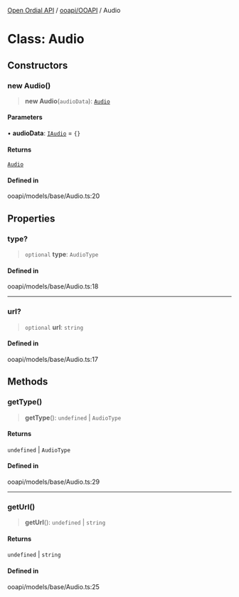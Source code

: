 [Open Ordial API](../../../README.md) / [ooapi/OOAPI](../README.md) / Audio

# Class: Audio

## Constructors

### new Audio()

> **new Audio**(`audioData`): [`Audio`](Audio.md)

#### Parameters

• **audioData**: [`IAudio`](../interfaces/IAudio.md) = `{}`

#### Returns

[`Audio`](Audio.md)

#### Defined in

ooapi/models/base/Audio.ts:20

## Properties

### type?

> `optional` **type**: `AudioType`

#### Defined in

ooapi/models/base/Audio.ts:18

***

### url?

> `optional` **url**: `string`

#### Defined in

ooapi/models/base/Audio.ts:17

## Methods

### getType()

> **getType**(): `undefined` \| `AudioType`

#### Returns

`undefined` \| `AudioType`

#### Defined in

ooapi/models/base/Audio.ts:29

***

### getUrl()

> **getUrl**(): `undefined` \| `string`

#### Returns

`undefined` \| `string`

#### Defined in

ooapi/models/base/Audio.ts:25
